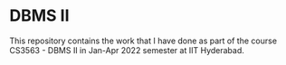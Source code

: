 # DBMS II
This repository contains the work that I have done as part of the course CS3563 - DBMS II in Jan-Apr 2022 semester at IIT Hyderabad.
